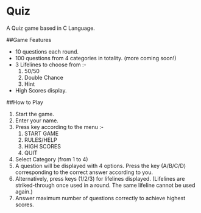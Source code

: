 # Quiz

A Quiz game based in C Language.

##Game Features

* 10 questions each round.
* 100 questions from 4 categories in totality. (more coming soon!)
* 3 Lifelines to choose from :-
    1. 50/50
    2. Double Chance
    3. Hint
* High Scores display.

##How to Play
1. Start the game.
2. Enter your name.
3. Press key according to the menu :-
    1. START GAME
    2. RULES/HELP
    3. HIGH SCORES
    4. QUIT
4. Select Category (from 1 to 4)
5. A question will be displayed with 4 options. Press the key (A/B/C/D) corresponding to the correct answer according to you.
6. Alternatively, press keys (1/2/3) for lifelines displayed. (Lifelines are striked-through once used in a round. The same lifeline cannot be used again.)
7. Answer maximum number of questions correctly to achieve highest scores.
